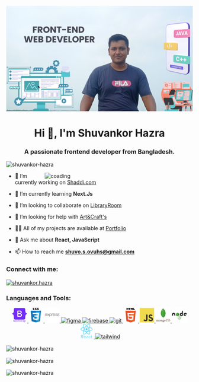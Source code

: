![logo](https://github.com/Shuvankor-Hazra/Shuvankor-Hazra/blob/main/Black%20Elegant%20and%20Modern%20Startup%20Pitch%20Deck%20Presentation%20(1).png)

<h1 align="center">Hi 👋, I'm Shuvankor Hazra</h1>
<h3 align="center">A passionate frontend developer from Bangladesh.</h3>

<p align="left"> <img src="https://komarev.com/ghpvc/?username=shuvankor-hazra&label=Profile%20views&color=0e75b6&style=flat" alt="shuvankor-hazra" /> </p>

<img align="right" alt="coading" width="400" src="https://github.com/Shuvankor-Hazra/Shuvankor-Hazra/assets/117534734/0f3b44e6-5a8d-4307-97ed-5143bc5111cf"/>

- 🔭 I’m currently working on [Shaddi.com](https://shaadidotcom-af40a.web.app)

- 🌱 I’m currently learning **Next.Js**

- 👯 I’m looking to collaborate on [LibraryRoom](https://user-email-passwoed-auth.web.app)

- 🤝 I’m looking for help with [Art&Craft's](https://assignment-10-art-craft-56221.web.app)

- 👨‍💻 All of my projects are available at [Portfolio](file:///D:/Web%20Development/My%20Portfolio/index.html#project-area)

- 💬 Ask me about **React, JavaScript**

- 📫 How to reach me **shuvo.s.ovuhs@gmail.com**

<h3 align="left">Connect with me:</h3>
<p align="left">
<a href="https://fb.com/shuvankor.hazra" target="blank"><img align="center" src="https://raw.githubusercontent.com/rahuldkjain/github-profile-readme-generator/master/src/images/icons/Social/facebook.svg" alt="shuvankor.hazra" height="30" width="40" /></a>
</p>

<h3 align="left">Languages and Tools:</h3>
<p align="center"> <a href="https://getbootstrap.com" target="_blank" rel="noreferrer"> <img src="https://raw.githubusercontent.com/devicons/devicon/master/icons/bootstrap/bootstrap-plain-wordmark.svg" alt="bootstrap" width="40" height="40"/> </a> <a href="https://www.w3schools.com/css/" target="_blank" rel="noreferrer"> <img src="https://raw.githubusercontent.com/devicons/devicon/master/icons/css3/css3-original-wordmark.svg" alt="css3" width="40" height="40"/> </a> <a href="https://expressjs.com" target="_blank" rel="noreferrer"> <img src="https://raw.githubusercontent.com/devicons/devicon/master/icons/express/express-original-wordmark.svg" alt="express" width="40" height="40"/> </a> <a href="https://www.figma.com/" target="_blank" rel="noreferrer"> <img src="https://www.vectorlogo.zone/logos/figma/figma-icon.svg" alt="figma" width="40" height="40"/> </a> <a href="https://firebase.google.com/" target="_blank" rel="noreferrer"> <img src="https://www.vectorlogo.zone/logos/firebase/firebase-icon.svg" alt="firebase" width="40" height="40"/> </a> <a href="https://git-scm.com/" target="_blank" rel="noreferrer"> <img src="https://www.vectorlogo.zone/logos/git-scm/git-scm-icon.svg" alt="git" width="40" height="40"/> </a> <a href="https://www.w3.org/html/" target="_blank" rel="noreferrer"> <img src="https://raw.githubusercontent.com/devicons/devicon/master/icons/html5/html5-original-wordmark.svg" alt="html5" width="40" height="40"/> </a> <a href="https://developer.mozilla.org/en-US/docs/Web/JavaScript" target="_blank" rel="noreferrer"> <img src="https://raw.githubusercontent.com/devicons/devicon/master/icons/javascript/javascript-original.svg" alt="javascript" width="40" height="40"/> </a> <a href="https://www.mongodb.com/" target="_blank" rel="noreferrer"> <img src="https://raw.githubusercontent.com/devicons/devicon/master/icons/mongodb/mongodb-original-wordmark.svg" alt="mongodb" width="40" height="40"/> </a> <a href="https://nodejs.org" target="_blank" rel="noreferrer"> <img src="https://raw.githubusercontent.com/devicons/devicon/master/icons/nodejs/nodejs-original-wordmark.svg" alt="nodejs" width="40" height="40"/> </a> <a href="https://reactjs.org/" target="_blank" rel="noreferrer"> <img src="https://raw.githubusercontent.com/devicons/devicon/master/icons/react/react-original-wordmark.svg" alt="react" width="40" height="40"/> </a> <a href="https://tailwindcss.com/" target="_blank" rel="noreferrer"> <img src="https://www.vectorlogo.zone/logos/tailwindcss/tailwindcss-icon.svg" alt="tailwind" width="40" height="40"/> </a> </p>

<p><img align="center" src="https://github-readme-stats.vercel.app/api/top-langs?username=shuvankor-hazra&show_icons=true&locale=en&layout=compact" alt="shuvankor-hazra" /></p>

<p><img align="center" src="https://github-readme-stats.vercel.app/api?username=shuvankor-hazra&show_icons=true&locale=en" alt="shuvankor-hazra" /></p>

<p><img align="center" src="https://github-readme-streak-stats.herokuapp.com/?user=shuvankor-hazra&" alt="shuvankor-hazra" /></p>
